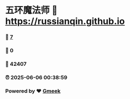 # 五环魔法师 :link: https://russianqin.github.io 
### :page_facing_up: [7](https://russianqin.github.io/tag.html) 
### :speech_balloon: 0 
### :hibiscus: 42407 
### :alarm_clock: 2025-06-06 00:38:59 
### Powered by :heart: [Gmeek](https://github.com/Meekdai/Gmeek)
